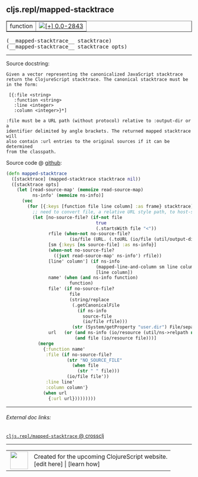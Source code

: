 ## cljs.repl/mapped-stacktrace



 <table border="1">
<tr>
<td>function</td>
<td><a href="https://github.com/cljsinfo/cljs-api-docs/tree/0.0-2843"><img valign="middle" alt="[+] 0.0-2843" title="Added in 0.0-2843" src="https://img.shields.io/badge/+-0.0--2843-lightgrey.svg"></a> </td>
</tr>
</table>


 <samp>
(__mapped-stacktrace__ stacktrace)<br>
</samp>
 <samp>
(__mapped-stacktrace__ stacktrace opts)<br>
</samp>

---





Source docstring:

```
Given a vector representing the canonicalized JavaScript stacktrace
return the ClojureScript stacktrace. The canonical stacktrace must be
in the form:

 [{:file <string>
   :function <string>
   :line <integer>
   :column <integer>}*]

:file must be a URL path (without protocol) relative to :output-dir or a
identifier delimited by angle brackets. The returned mapped stacktrace will
also contain :url entries to the original sources if it can be determined
from the classpath.
```


Source code @ [github](https://github.com/clojure/clojurescript/blob/r3119/src/clj/cljs/repl.clj#L243-L297):

```clj
(defn mapped-stacktrace
  ([stacktrace] (mapped-stacktrace stacktrace nil))
  ([stacktrace opts]
    (let [read-source-map' (memoize read-source-map)
          ns-info' (memoize ns-info)]
      (vec
        (for [{:keys [function file line column] :as frame} stacktrace]
          ;; need to convert file, a relative URL style path, to host-specific file
          (let [no-source-file? (if-not file
                                  true
                                  (.startsWith file "<"))
                rfile (when-not no-source-file?
                        (io/file (URL. (.toURL (io/file (util/output-directory opts))) file)))
                [sm {:keys [ns source-file] :as ns-info}]
                (when-not no-source-file?
                  ((juxt read-source-map' ns-info') rfile))
                [line' column'] (if ns-info
                                  (mapped-line-and-column sm line column)
                                  [line column])
                name' (when (and ns-info function)
                        function)
                file' (if no-source-file?
                        file
                        (string/replace
                         (.getCanonicalFile
                           (if ns-info
                             source-file
                             (io/file rfile)))
                         (str (System/getProperty "user.dir") File/separator) ""))
                url   (or (and ns-info (io/resource (util/ns->relpath ns)))
                          (and file (io/resource file)))]
            (merge
              {:function name'
               :file (if no-source-file?
                       (str "NO_SOURCE_FILE"
                         (when file
                           (str " " file)))
                       (io/file file'))
               :line line'
               :column column'}
              (when url
                {:url url}))))))))
```

<!--
Repo - tag - source tree - lines:

 <pre>
clojurescript @ r3119
└── src
    └── clj
        └── cljs
            └── <ins>[repl.clj:243-297](https://github.com/clojure/clojurescript/blob/r3119/src/clj/cljs/repl.clj#L243-L297)</ins>
</pre>

-->

---



###### External doc links:

[`cljs.repl/mapped-stacktrace` @ crossclj](http://crossclj.info/fun/cljs.repl/mapped-stacktrace.html)<br>

---

 <table>
<tr><td>
<img valign="middle" align="right" width="48px" src="http://i.imgur.com/Hi20huC.png">
</td><td>
Created for the upcoming ClojureScript website.<br>
[edit here] | [learn how]
</td></tr></table>

[edit here]:https://github.com/cljsinfo/cljs-api-docs/blob/master/cljsdoc/cljs.repl_mapped-stacktrace.cljsdoc
[learn how]:https://github.com/cljsinfo/cljs-api-docs/wiki/cljsdoc-files

<!--

This information was too distracting to show to readers, but I'll leave it
commented here since it is helpful to:

- pretty-print the data used to generate this document
- and show how to retrieve that data



The API data for this symbol:

```clj
{:ns "cljs.repl",
 :name "mapped-stacktrace",
 :signature ["[stacktrace]" "[stacktrace opts]"],
 :history [["+" "0.0-2843"]],
 :type "function",
 :full-name-encode "cljs.repl_mapped-stacktrace",
 :source {:code "(defn mapped-stacktrace\n  ([stacktrace] (mapped-stacktrace stacktrace nil))\n  ([stacktrace opts]\n    (let [read-source-map' (memoize read-source-map)\n          ns-info' (memoize ns-info)]\n      (vec\n        (for [{:keys [function file line column] :as frame} stacktrace]\n          ;; need to convert file, a relative URL style path, to host-specific file\n          (let [no-source-file? (if-not file\n                                  true\n                                  (.startsWith file \"<\"))\n                rfile (when-not no-source-file?\n                        (io/file (URL. (.toURL (io/file (util/output-directory opts))) file)))\n                [sm {:keys [ns source-file] :as ns-info}]\n                (when-not no-source-file?\n                  ((juxt read-source-map' ns-info') rfile))\n                [line' column'] (if ns-info\n                                  (mapped-line-and-column sm line column)\n                                  [line column])\n                name' (when (and ns-info function)\n                        function)\n                file' (if no-source-file?\n                        file\n                        (string/replace\n                         (.getCanonicalFile\n                           (if ns-info\n                             source-file\n                             (io/file rfile)))\n                         (str (System/getProperty \"user.dir\") File/separator) \"\"))\n                url   (or (and ns-info (io/resource (util/ns->relpath ns)))\n                          (and file (io/resource file)))]\n            (merge\n              {:function name'\n               :file (if no-source-file?\n                       (str \"NO_SOURCE_FILE\"\n                         (when file\n                           (str \" \" file)))\n                       (io/file file'))\n               :line line'\n               :column column'}\n              (when url\n                {:url url}))))))))",
          :title "Source code",
          :repo "clojurescript",
          :tag "r3119",
          :filename "src/clj/cljs/repl.clj",
          :lines [243 297]},
 :full-name "cljs.repl/mapped-stacktrace",
 :docstring "Given a vector representing the canonicalized JavaScript stacktrace\nreturn the ClojureScript stacktrace. The canonical stacktrace must be\nin the form:\n\n [{:file <string>\n   :function <string>\n   :line <integer>\n   :column <integer>}*]\n\n:file must be a URL path (without protocol) relative to :output-dir or a\nidentifier delimited by angle brackets. The returned mapped stacktrace will\nalso contain :url entries to the original sources if it can be determined\nfrom the classpath."}

```

Retrieve the API data for this symbol:

```clj
;; from Clojure REPL
(require '[clojure.edn :as edn])
(-> (slurp "https://raw.githubusercontent.com/cljsinfo/cljs-api-docs/catalog/cljs-api.edn")
    (edn/read-string)
    (get-in [:symbols "cljs.repl/mapped-stacktrace"]))
```

-->
